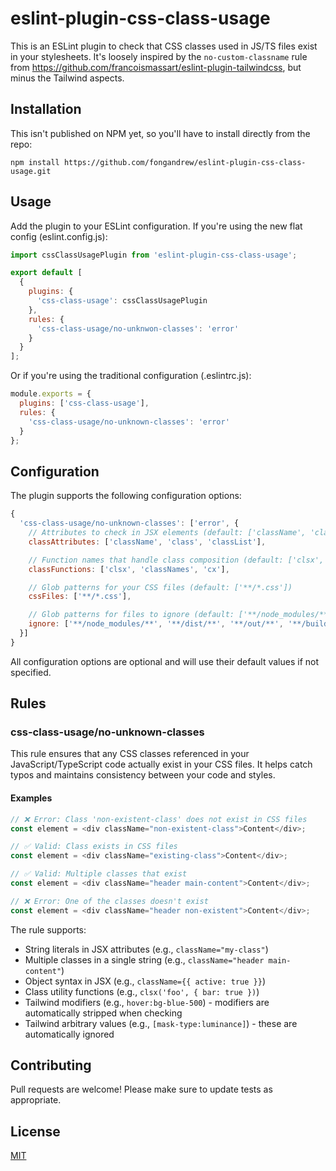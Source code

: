 # eslint-plugin-css-class-usage

This is an ESLint plugin to check that CSS classes used in JS/TS files exist in your stylesheets. It's loosely inspired by the `no-custom-classname` rule from https://github.com/francoismassart/eslint-plugin-tailwindcss, but minus the Tailwind aspects.

## Installation

This isn't published on NPM yet, so you'll have to install directly from the repo:

```
npm install https://github.com/fongandrew/eslint-plugin-css-class-usage.git
```

## Usage

Add the plugin to your ESLint configuration. If you're using the new flat config (eslint.config.js):

```javascript
import cssClassUsagePlugin from 'eslint-plugin-css-class-usage';

export default [
  {
    plugins: {
      'css-class-usage': cssClassUsagePlugin
    },
    rules: {
      'css-class-usage/no-unknwon-classes': 'error'
    }
  }
];
```

Or if you're using the traditional configuration (.eslintrc.js):

```javascript
module.exports = {
  plugins: ['css-class-usage'],
  rules: {
    'css-class-usage/no-unknown-classes': 'error'
  }
};
```

## Configuration

The plugin supports the following configuration options:

```javascript
{
  'css-class-usage/no-unknown-classes': ['error', {
    // Attributes to check in JSX elements (default: ['className', 'class', 'classList'])
    classAttributes: ['className', 'class', 'classList'],

    // Function names that handle class composition (default: ['clsx', 'classNames', 'cx'])
    classFunctions: ['clsx', 'classNames', 'cx'],

    // Glob patterns for your CSS files (default: ['**/*.css'])
    cssFiles: ['**/*.css'],

    // Glob patterns for files to ignore (default: ['**/node_modules/**', '**/dist/**', '**/out/**', '**/build/**'])
    ignore: ['**/node_modules/**', '**/dist/**', '**/out/**', '**/build/**']
  }]
}
```

All configuration options are optional and will use their default values if not specified.

## Rules

### css-class-usage/no-unknown-classes

This rule ensures that any CSS classes referenced in your JavaScript/TypeScript code actually exist in your CSS files. It helps catch typos and maintains consistency between your code and styles.

#### Examples

```javascript
// ❌ Error: Class 'non-existent-class' does not exist in CSS files
const element = <div className="non-existent-class">Content</div>;

// ✅ Valid: Class exists in CSS files
const element = <div className="existing-class">Content</div>;

// ✅ Valid: Multiple classes that exist
const element = <div className="header main-content">Content</div>;

// ❌ Error: One of the classes doesn't exist
const element = <div className="header non-existent">Content</div>;
```

The rule supports:
- String literals in JSX attributes (e.g., `className="my-class"`)
- Multiple classes in a single string (e.g., `className="header main-content"`)
- Object syntax in JSX (e.g., `className={{ active: true }}`)
- Class utility functions (e.g., `clsx('foo', { bar: true })`)
- Tailwind modifiers (e.g., `hover:bg-blue-500`) - modifiers are automatically stripped when checking
- Tailwind arbitrary values (e.g., `[mask-type:luminance]`) - these are automatically ignored

## Contributing

Pull requests are welcome! Please make sure to update tests as appropriate.

## License

[MIT](./LICENSE)
